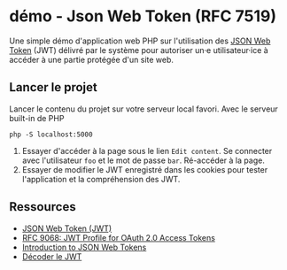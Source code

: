 # démo - Json Web Token (RFC 7519)

Une simple démo d'application web PHP sur l'utilisation des [JSON Web Token](https://www.rfc-editor.org/rfc/rfc7519) (JWT) délivré par le système pour autoriser un·e utilisateur·ice à accéder à une partie protégée d'un site web.

## Lancer le projet

Lancer le contenu du projet sur votre serveur local favori. Avec le serveur built-in de PHP

~~~
php -S localhost:5000
~~~

1. Essayer d'accéder à la page sous le lien `Edit content`. Se connecter avec l'utilisateur `foo` et le mot de passe `bar`. Ré-accéder à la page. 
2. Essayer de modifier le JWT enregistré dans les cookies pour tester l'application et la compréhension des JWT.

## Ressources

- [JSON Web Token (JWT)](https://www.rfc-editor.org/rfc/rfc7519)
- [RFC 9068: JWT Profile for OAuth 2.0 Access Tokens](https://oauth.net/2/jwt-access-tokens/)
- [Introduction to JSON Web Tokens](https://jwt.io/introduction)
- [Décoder le JWT](https://jwt.io/)